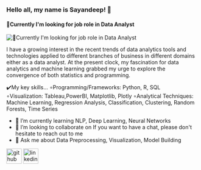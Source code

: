 ### Hello all, my name is Sayandeep! 👋
#### 💼Currently I'm looking for job role in Data Analyst
![💼Currently I'm looking for job role in Data Analyst](https://academy.vertabelo.com/blog/how-to-become-a-data-analyst/How-to-Become-a-Data-Analyst_hu5cf6d2fae9993b23146dfd2adc166044_197627_980x400_fill_box_center_2.png)

I have a growing interest in the recent trends of data analytics tools and technologies applied to different branches of business in different domains either as a data analyst. At the present clock, my fascination for data analytics and machine learning grabbed my urge to explore the convergence of both statistics and programming.

✔️My key skills... 
∘Programming/Frameworks: Python, R, SQL                                                                                                                                  ∘Visualization: Tableau,PowerBI, Matplotlib, Plotly 
∘Analytical Techniques: Machine Learning, Regression Analysis, Classification, Clustering, Random Forests, Time Series

- 🌱 I’m currently learning NLP, Deep Learning, Neural Networks 
- 👯 I’m looking to collaborate on If you want to have a chat, please don't hesitate to reach out to me 
- 💬 Ask me about Data Preprocessing, Visualization, Model Building 


[<img src='https://cdn.jsdelivr.net/npm/simple-icons@3.0.1/icons/github.svg' alt='github' height='40'>](https://github.com/Sayandeep-Data_Analyst)  [<img src='https://cdn.jsdelivr.net/npm/simple-icons@3.0.1/icons/linkedin.svg' alt='linkedin' height='40'>](https://www.linkedin.com/in/www.linkedin.com/in/sayandeepsinha16/)  

